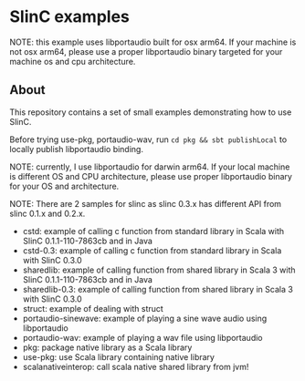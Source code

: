 # SlinC examples

NOTE: this example uses libportaudio built for osx arm64. If your machine is not osx arm64, please use a proper libportaudio binary targeted for your machine os and cpu architecture. 

## About

This repository contains a set of small examples demonstrating how to use SlinC.

Before trying use-pkg, portaudio-wav, run `cd pkg && sbt publishLocal` to locally publish libportaudio binding.

NOTE:
currently, I use libportaudio for darwin arm64. If your local machine is different OS and CPU architecture, please use proper libportaudio binary for your OS and architecture.

NOTE:
There are 2 samples for slinc as slinc 0.3.x has different API from slinc 0.1.x and 0.2.x.



- cstd: example of calling c function from standard library in Scala with SlinC 0.1.1-110-7863cb and in Java 
- cstd-0.3: example of calling c function from standard library in Scala with SlinC 0.3.0
- sharedlib: example of calling function from shared library in Scala 3 with SlinC 0.1.1-110-7863cb and in Java
- sharedlib-0.3: example of calling function from shared library in Scala 3 with SlinC 0.3.0
- struct: example of dealing with struct
- portaudio-sinewave: example of playing a sine wave audio using libportaudio
- portaudio-wav: example of playing a wav file using libportaudio
- pkg: package native library as a Scala library
- use-pkg: use Scala library containing native library
- scalanativeinterop: call scala native shared library from jvm!


